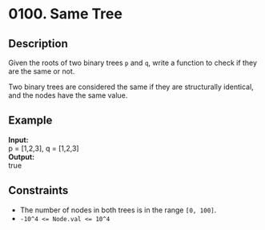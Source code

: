 # 0100. Same Tree

## Description

Given the roots of two binary trees `p` and `q`, write a function to check if they are the same or not.

Two binary trees are considered the same if they are structurally identical, and the nodes have the same value.

## Example

**Input:**  
p = [1,2,3], q = [1,2,3]
<br>
**Output:**
<br>
true
<br>

## Constraints

- The number of nodes in both trees is in the range `[0, 100]`.
- `-10^4 <= Node.val <= 10^4`
